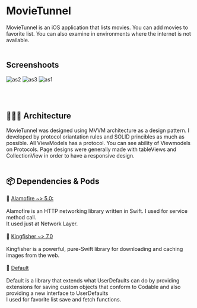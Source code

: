# MovieTunnel

MovieTunnel is an iOS application that lists movies. You can add movies to favorite list. You can also examine in environments where the internet is not available.
<br /> <br />

## Screenshoots
![as2](https://user-images.githubusercontent.com/21208125/168105460-044008d9-9e85-46c9-807a-a8b5715efee7.png)
![as3](https://user-images.githubusercontent.com/21208125/168105518-7bfeec1a-ac3f-49b7-8714-85c3db8f1293.png)
![as1](https://user-images.githubusercontent.com/21208125/168105411-f97d7299-a8fb-46ef-b042-02da6fe66f29.png)

<br /> <br />

## 👨🏻‍💻 Architecture

MovieTunnel was designed using MVVM architecture as a design pattern. I developed by protocol oriantation rules and SOLID princibles as much as possible. All ViewModels has a protocol. You can see ability of Viewmodels on Protocols. Page designs were generally made with tableViews and CollectionView in order to have a responsive design. 
<br /> <br />
## 📦 Dependencies & Pods <br /> 

:open_file_folder: <ins>Alamofire ~> 5.0:</ins>  <br />
<br />
Alamofire is an HTTP networking library written in Swift. I used for service method call. <br />
It used just at Network Layer. <br />
<br />
:open_file_folder: <ins>Kingfisher ~> 7.0</ins>  <br />
<br />
Kingfisher is a powerful, pure-Swift library for downloading and caching images from the web. <br />
<br />
:open_file_folder: <ins>Default</ins> <br />
<br />
Default is a library that extends what UserDefaults can do by providing extensions for saving custom objects that conform to Codable and also providing a new interface to UserDefaults <br />
I used for favorite list save and fetch functions.
<br />
